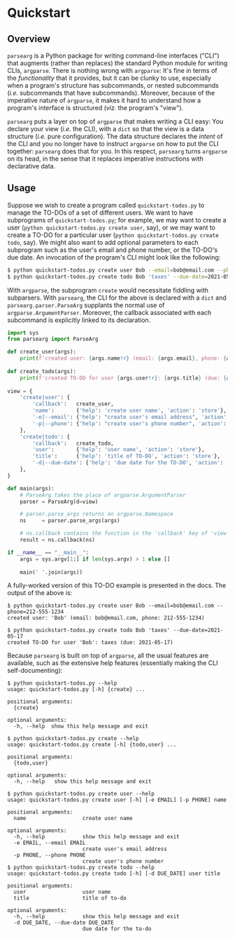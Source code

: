 # Quickstart

## Overview

`parsearg` is a Python package for writing command-line interfaces ("CLI")
that augments (rather than replaces) the standard Python module for writing
CLIs, `argparse`. There is nothing wrong with `argparse`: It's fine in terms of
the *functionality* that it provides, but it can be clunky to use, especially
when a program's structure has subcommands, or nested subcommands (*i.e.*
subcommands that have subcommands).  Moreover, because of the imperative
nature of `argparse`, it makes it hard to understand how a program's interface
is structured (*viz.* the program's "view").

`parsearg` puts a layer on top of `argparse` that makes writing a CLI easy: You
declare your view (*i.e.* the CLI), with a `dict` so that the view
is a data structure (*i.e.* pure configuration). The data structure declares
the *intent* of the CLI and you no longer have to instruct `argparse`
on how to put the CLI together: `parsearg` does that for you.
In this respect, `parsearg` turns `argparse` on its head, in the sense that
it replaces imperative instructions with declarative data.

## Usage

Suppose we wish to create a program called `quickstart-todos.py` to manage the TO-DOs
of a set of different users. We want to have subprograms of `quickstart-todos.py`; for
example, we may want to create a user (`python quickstart-todos.py create user`, say),
or we may want to create a TO-DO for a particular user (`python quickstart-todos.py
create todo`, say).  We might also want to add optional parameters to each
subprogram such as the user's email and phone number, or the TO-DO's 
due date. An invocation of the program's CLI might look like
the following:
```bash
$ python quickstart-todos.py create user Bob --email=bob@email.com --phone=+1-212-555-1234
$ python quickstart-todos.py create todo Bob 'taxes' --due-date=2021-05-17
```
With `argparse`, the subprogram `create` would necessitate fiddling
with subparsers.  With `parsearg`, the CLI for the above is declared
with a `dict` and `parsearg.parser.ParseArg` supplants the normal use of
`argparse.ArgumentParser`. Moreover, the callback associated with
each subcommand is explicitly linked to its declaration.

```python
import sys
from parsearg import ParseArg

def create_user(args):
    print(f'created user: {args.name!r} (email: {args.email}, phone: {args.phone})')
    
def create_todo(args):
    print(f'created TO-DO for user {args.user!r}: {args.title} (due: {args.due_date})')
    
view = {
    'create|user': {
        'callback':   create_user,
        'name':       {'help': 'create user name', 'action': 'store'},
        '-e|--email': {'help': "create user's email address", 'action': 'store', 'default': ''},
        '-p|--phone': {'help': "create user's phone number", 'action': 'store', 'default': ''},
    },
    'create|todo': {
        'callback':   create_todo,
        'user':       {'help': 'user name', 'action': 'store'},
        'title':      {'help': 'title of TO-DO', 'action': 'store'},
        '-d|--due-date': {'help': 'due date for the TO-DO', 'action': 'store', 'default': None},
    },
}

def main(args):
    # ParseArg takes the place of argparse.ArgumentParser
    parser = ParseArg(d=view)

    # parser.parse_args returns an argparse.Namespace
    ns     = parser.parse_args(args)

    # ns.callback contains the function in the 'callback' key of 'view'
    result = ns.callback(ns)

if __name__ == "__main__":
    args = sys.argv[1:] if len(sys.argv) > 1 else []
    
    main(' '.join(args))
```

A fully-worked version of this TO-DO example is presented in the docs. The output
of the above is:
```
$ python quickstart-todos.py create user Bob --email=bob@email.com --phone=212-555-1234
created user: 'Bob' (email: bob@email.com, phone: 212-555-1234)

$ python quickstart-todos.py create todo Bob 'taxes' --due-date=2021-05-17
created TO-DO for user 'Bob': taxes (due: 2021-05-17)
```

Because `parsearg` is built on top of `argparse`, all the usual features
are available, such as the extensive help features (essentially
making the CLI self-documenting):
```
$ python quickstart-todos.py --help
usage: quickstart-todos.py [-h] {create} ...

positional arguments:
  {create}

optional arguments:
  -h, --help  show this help message and exit

$ python quickstart-todos.py create --help
usage: quickstart-todos.py create [-h] {todo,user} ...

positional arguments:
  {todo,user}

optional arguments:
  -h, --help   show this help message and exit

$ python quickstart-todos.py create user --help
usage: quickstart-todos.py create user [-h] [-e EMAIL] [-p PHONE] name

positional arguments:
  name                  create user name

optional arguments:
  -h, --help            show this help message and exit
  -e EMAIL, --email EMAIL
                        create user's email address
  -p PHONE, --phone PHONE
                        create user's phone number
$ python quickstart-todos.py create todo --help
usage: quickstart-todos.py create todo [-h] [-d DUE_DATE] user title

positional arguments:
  user                  user name
  title                 title of to-do

optional arguments:
  -h, --help            show this help message and exit
  -d DUE_DATE, --due-date DUE_DATE
                        due date for the to-do
```